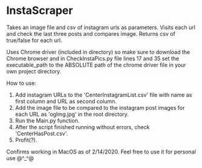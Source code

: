 # InstaScraper
Takes an image file and csv of instagram urls as parameters. Visits each url and check the last three posts and compares image. 
Returns csv of true/false for each url.

Uses Chrome driver (included in directory) so make sure to download the Chrome browser and in CheckInstaPics.py file 
lines 17 and 35 set the executable_path to the ABSOLUTE path of the chrome driver file in your own project directory.

How to use:
1. Add instagram URLs to the 'CenterInstagramList.csv' file with name as first column and URL as second column.
2. Add the image file to be compared to the instagram post images for each URL as 'ogImg.jpg' in the root directory.
3. Run the Main.py function.
4. After the script finished running without errors, check 'CenterHasPost.csv'.
5. Profit(?).

Confirms working in MacOS as of 2/14/2020. Feel free to use it for personal use @^_^@
